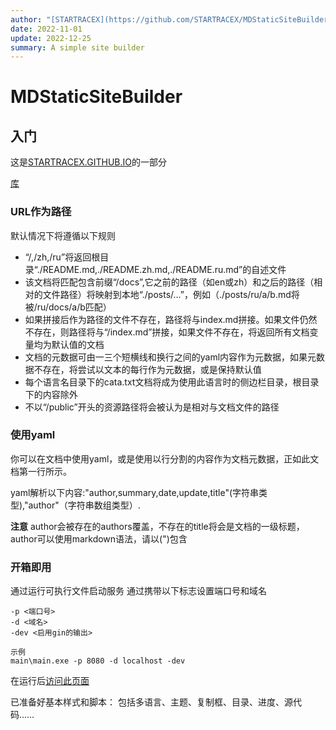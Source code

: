```yaml
---
author: "[STARTRACEX](https://github.com/STARTRACEX/MDStaticSiteBuilder)"
date: 2022-11-01
update: 2022-12-25
summary: A simple site builder
---
```


# MDStaticSiteBuilder

## 入门

这是[STARTRACEX.GITHUB.IO](https://startracex.github.io/)的一部分

[库](https://github.com/STARTRACEX/MDStaticSiteBuilder)

### URL作为路径

默认情况下将遵循以下规则

- “/,/zh,/ru”将返回根目录“./README.md,./README.zh.md,./README.ru.md”的自述文件
- 该文档将匹配包含前缀“/docs”,它之前的路径（如en或zh）和之后的路径（相对的文件路径）将映射到本地“./posts/...”，例如（./posts/ru/a/b.md将被/ru/docs/a/b匹配）
- 如果拼接后作为路径的文件不存在，路径将与index.md拼接。如果文件仍然不存在，则路径将与“/index.md”拼接，如果文件不存在，将返回所有文档变量均为默认值的文档
- 文档的元数据可由一三个短横线和换行之间的yaml内容作为元数据，如果元数据不存在，将尝试以文本的每行作为元数据，或是保持默认值
- 每个语言名目录下的cata.txt文档将成为使用此语言时的侧边栏目录，根目录下的内容除外
- 不以“/public”开头的资源路径将会被认为是相对与文档文件的路径

### 使用yaml

你可以在文档中使用yaml，或是使用以行分割的内容作为文档元数据，正如此文档第一行所示。

yaml解析以下内容:"author,summary,date,update,title"(字符串类型),"author"（字符串数组类型）.

**注意** author会被存在的authors覆盖，不存在的title将会是文档的一级标题，author可以使用markdown语法，请以(")包含

### 开箱即用

通过运行可执行文件启动服务
通过携带以下标志设置端口号和域名

```terminal
-p <端口号>
-d <域名>
-dev <启用gin的输出>

示例
main\main.exe -p 8080 -d localhost -dev
```

在运行后[访问此页面](http:localhost:8080/)

已准备好基本样式和脚本：
包括多语言、主题、复制框、目录、进度、源代码……
